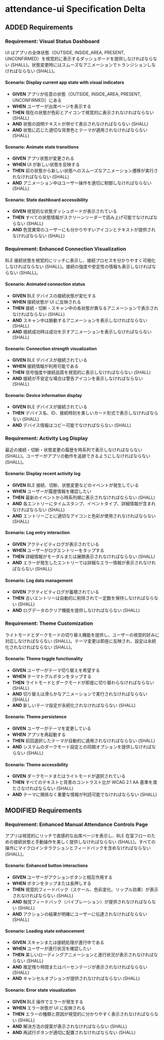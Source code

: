 # attendance-ui Specification Delta

## ADDED Requirements

### Requirement: Visual Status Dashboard

UI はアプリの全体状態（OUTSIDE, INSIDE_AREA, PRESENT, UNCONFIRMED）を視覚的に表示するダッシュボードを提供しなければならない (SHALL)。状態変更時にはスムーズなアニメーションでトランジションしなければならない (SHALL)。

#### Scenario: Display current app state with visual indicators

- **GIVEN** アプリが任意の状態（OUTSIDE, INSIDE_AREA, PRESENT, UNCONFIRMED）にある
- **WHEN** ユーザーが出席ページを表示する
- **THEN** 現在の状態が色彩とアイコンで視覚的に表示されなければならない (SHALL)
- **AND** 状態の説明テキストが併せて表示されなければならない (SHALL)
- **AND** 状態に応じた適切な背景色とテーマが適用されなければならない (SHALL)

#### Scenario: Animate state transitions

- **GIVEN** アプリ状態が変更される
- **WHEN** UI が新しい状態を反映する
- **THEN** 前の状態から新しい状態へのスムーズなアニメーション遷移が実行されなければならない (SHALL)
- **AND** アニメーション中はユーザー操作を適切に制御しなければならない (SHALL)

#### Scenario: State dashboard accessibility

- **GIVEN** 視覚的な状態ダッシュボードが表示されている
- **THEN** すべての状態情報がスクリーンリーダーで読み上げ可能でなければならない (SHALL)
- **AND** 色覚異常のユーザーにも分かりやすいアイコンとテキストが提供されなければならない (SHALL)

### Requirement: Enhanced Connection Visualization

BLE 接続状態を視覚的にリッチに表示し、接続プロセスを分かりやすく可視化しなければならない (SHALL)。接続の強度や安定性の情報も表示しなければならない (SHALL)。

#### Scenario: Animated connection status

- **GIVEN** BLE デバイスの接続状態が変化する
- **WHEN** 接続状態が UI に反映される
- **THEN** 接続・切断・スキャン中の各状態が異なるアニメーションで表示されなければならない (SHALL)
- **AND** スキャン中は脈動するアニメーションを表示しなければならない (SHALL)
- **AND** 接続成功時は成功を示すアニメーションを表示しなければならない (SHALL)

#### Scenario: Connection strength visualization

- **GIVEN** BLE デバイスが接続されている
- **WHEN** 接続情報が利用可能である
- **THEN** 信号強度や接続品質を視覚的に表示しなければならない (SHALL)
- **AND** 接続が不安定な場合は警告アイコンを表示しなければならない (SHALL)

#### Scenario: Device information display

- **GIVEN** BLE デバイスが接続されている
- **THEN** デバイス名、ID、接続時刻を美しいカード形式で表示しなければならない (SHALL)
- **AND** デバイス情報はコピー可能でなければならない (SHALL)

### Requirement: Activity Log Display

最近の接続・切断・状態変更の履歴を時系列で表示しなければならない (SHALL)。ユーザーがアプリの動作を追跡できるようにしなければならない (SHALL)。

#### Scenario: Display recent activity log

- **GIVEN** BLE 接続、切断、状態変更などのイベントが発生している
- **WHEN** ユーザーが履歴情報を確認したい
- **THEN** 最新のイベントから時系列順に表示されなければならない (SHALL)
- **AND** 各エントリーにタイムスタンプ、イベントタイプ、詳細情報が含まれなければならない (SHALL)
- **AND** エントリーごとに適切なアイコンと色彩が使用されなければならない (SHALL)

#### Scenario: Log entry interaction

- **GIVEN** アクティビティログが表示されている
- **WHEN** ユーザーがログエントリーをタップする
- **THEN** 詳細情報がモーダルまたは展開表示されなければならない (SHALL)
- **AND** エラーが発生したエントリーでは詳細なエラー情報が表示されなければならない (SHALL)

#### Scenario: Log data management

- **GIVEN** アクティビティログが蓄積されている
- **THEN** 古いエントリーは自動的に削除されて一定数を保持しなければならない (SHALL)
- **AND** ログデータのクリア機能を提供しなければならない (SHALL)

### Requirement: Theme Customization

ライトモードとダークモードの切り替え機能を提供し、ユーザーの視覚的好みに対応しなければならない (SHALL)。テーマ変更は即座に反映され、設定は永続化されなければならない (SHALL)。

#### Scenario: Theme toggle functionality

- **GIVEN** ユーザーがテーマ切り替えを希望する
- **WHEN** テーマトグルボタンをタップする
- **THEN** ライトモードとダークモードが即座に切り替わらなければならない (SHALL)
- **AND** 切り替えは滑らかなアニメーションで実行されなければならない (SHALL)
- **AND** 新しいテーマ設定が永続化されなければならない (SHALL)

#### Scenario: Theme persistence

- **GIVEN** ユーザーがテーマを変更している
- **WHEN** アプリを再起動する
- **THEN** 前回選択したテーマが自動的に適用されなければならない (SHALL)
- **AND** システムのダークモード設定との同期オプションを提供しなければならない (SHALL)

#### Scenario: Theme accessibility

- **GIVEN** ダークモードまたはライトモードが選択されている
- **THEN** すべてのテキストと背景のコントラスト比が WCAG 2.1 AA 基準を満たさなければならない (SHALL)
- **AND** テーマに関係なく重要な情報が判読可能でなければならない (SHALL)

## MODIFIED Requirements

### Requirement: Enhanced Manual Attendance Controls Page

アプリは視覚的にリッチで直感的な出席ページを表示し、BLE 在室フローのための接続状態と手動操作を美しく提供しなければならない (SHALL)。すべての操作にマイクロインタラクションとフィードバックを含めなければならない (SHALL)。

#### Scenario: Enhanced button interactions

- **GIVEN** ユーザーがアクションボタンと相互作用する
- **WHEN** ボタンをタップまたは長押しする
- **THEN** 視覚的フィードバック（スケール、色彩変化、リップル効果）が表示されなければならない (SHALL)
- **AND** 触覚フィードバック（バイブレーション）が提供されなければならない (SHALL)
- **AND** アクションの結果が明確にユーザーに伝達されなければならない (SHALL)

#### Scenario: Loading state enhancement

- **GIVEN** スキャンまたは接続処理が進行中である
- **WHEN** ユーザーが進行状況を確認したい
- **THEN** 美しいローディングアニメーションと進行状況が表示されなければならない (SHALL)
- **AND** 推定残り時間またはパーセンテージが表示されなければならない (SHALL)
- **AND** キャンセルオプションが提供されなければならない (SHALL)

#### Scenario: Error state visualization

- **GIVEN** BLE 操作でエラーが発生する
- **WHEN** エラー状態が UI に反映される
- **THEN** エラーの種類と原因が視覚的に分かりやすく表示されなければならない (SHALL)
- **AND** 解決方法の提案が表示されなければならない (SHALL)
- **AND** 再試行ボタンが適切に配置されなければならない (SHALL)
